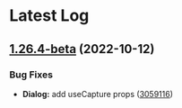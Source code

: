 # Latest Log 

## [1.26.4-beta](https://github.com/alibaba-fusion/next/compare/1.26.3...1.26.4-beta) (2022-10-12)


### Bug Fixes

* **Dialog:** add useCapture props ([3059116](https://github.com/alibaba-fusion/next/commit/3059116))


